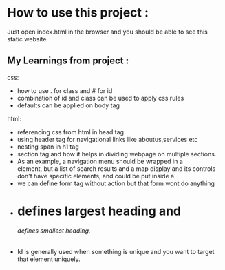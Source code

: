 # How to use this project :
Just open index.html in the browser and you should be able to 
see this static website

## My Learnings from project :

css: 
* how to use . for class and # for id
* combination of id and class can be used to apply css rules
* defaults can be applied on body tag


html:
* referencing css from html in head tag
* using header tag for navigational links like aboutus,services etc
* nesting span in h1 tag
* section tag and how it helps in dividing webpage on multiple sections..
* As an example, a navigation menu should be wrapped in a <nav> element, 
but a list of search results and a map display and its controls don't 
have specific elements, and could be put inside a <section>
* we can define form tag without action but that form wont do anything
* <h1> defines largest heading and <h6> defines smallest heading.
* Id is generally used when something is unique and you want to target 
that element uniquely.